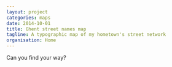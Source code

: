 ```yaml
---
layout: project
categories: maps
date: 2014-10-01
title: Ghent street names map
tagline: A typographic map of my hometown's street network
organisation: Home
---
```

Can you find your way?